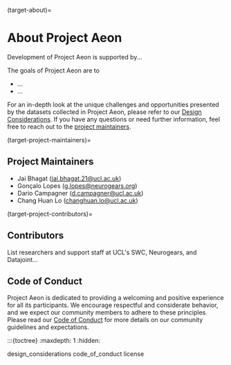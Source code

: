 (target-about)=
# About Project Aeon

Development of Project Aeon is supported by... 

The goals of Project Aeon are to
* ...
* ...

For an in-depth look at the unique challenges and opportunities presented by the datasets collected in Project Aeon, please refer to our [Design Considerations](target-design-considerations).
If you have any questions or need further information, feel free to reach out to the [project maintainers](target-project-maintainers).

(target-project-maintainers)=
## Project Maintainers

* Jai Bhagat (jai.bhagat.21@ucl.ac.uk)
* Gonçalo Lopes (g.lopes@neurogears.org)
* Dario Campagner (d.campagner@ucl.ac.uk)
* Chang Huan Lo (changhuan.lo@ucl.ac.uk)

(target-project-contributors)=
## Contributors

List researchers and support staff at UCL's SWC, Neurogears, and Datajoint...

## Code of Conduct

Project Aeon is dedicated to providing a welcoming and positive experience for all its participants. We encourage respectful and considerate behavior, and we expect our community members to adhere to these principles. Please read our [Code of Conduct](target-code-of-conduct) for more details on our community guidelines and expectations.

:::{toctree}
:maxdepth: 1
:hidden:

design_considerations
code_of_conduct
license